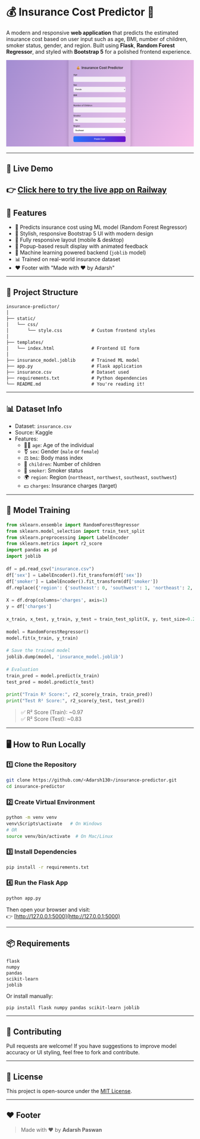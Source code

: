 # 💰 Insurance Cost Predictor 🧾

A modern and responsive **web application** that predicts the estimated insurance cost based on user input such as age, BMI, number of children, smoker status, gender, and region. Built using **Flask**, **Random Forest Regressor**, and styled with **Bootstrap 5** for a polished frontend experience.

![App Preview](preview.png)

---
## 🚀 Live Demo

👉 [Click here to try the live app on Railway](https://insurance-prediction.up.railway.app/)
---

## 🚀 Features

- 🔮 Predicts insurance cost using ML model (Random Forest Regressor)
- 🌟 Stylish, responsive Bootstrap 5 UI with modern design
- 📱 Fully responsive layout (mobile & desktop)
- 💬 Popup-based result display with animated feedback
- 🧠 Machine learning powered backend (`joblib` model)
- 📊 Trained on real-world insurance dataset
- ❤️ Footer with "Made with ❤️ by Adarsh"

---

## 📁 Project Structure

```
insurance-predictor/
│
├── static/
│   └── css/
│       └── style.css           # Custom frontend styles
│
├── templates/
│   └── index.html              # Frontend UI form
│
├── insurance_model.joblib      # Trained ML model
├── app.py                      # Flask application
├── insurance.csv               # Dataset used
├── requirements.txt            # Python dependencies
└── README.md                   # You're reading it!
```

---

## 📊 Dataset Info

- Dataset: `insurance.csv`
- Source: Kaggle
- Features:
  - 👨‍🦳 `age`: Age of the individual
  - ⚧️ `sex`: Gender (`male` or `female`)
  - ⚖️ `bmi`: Body mass index
  - 👶 `children`: Number of children
  - 🚬 `smoker`: Smoker status
  - 🌍 `region`: Region (`northeast`, `northwest`, `southeast`, `southwest`)
  - 💵 `charges`: Insurance charges (target)

---

## 🧠 Model Training

```python
from sklearn.ensemble import RandomForestRegressor
from sklearn.model_selection import train_test_split
from sklearn.preprocessing import LabelEncoder
from sklearn.metrics import r2_score
import pandas as pd
import joblib

df = pd.read_csv("insurance.csv")
df['sex'] = LabelEncoder().fit_transform(df['sex'])
df['smoker'] = LabelEncoder().fit_transform(df['smoker'])
df.replace({'region': {'southeast': 0, 'southwest': 1, 'northeast': 2, 'northwest': 3}}, inplace=True)

X = df.drop(columns='charges', axis=1)
y = df['charges']

x_train, x_test, y_train, y_test = train_test_split(X, y, test_size=0.2, random_state=2)

model = RandomForestRegressor()
model.fit(x_train, y_train)

# Save the trained model
joblib.dump(model, 'insurance_model.joblib')

# Evaluation
train_pred = model.predict(x_train)
test_pred = model.predict(x_test)

print("Train R² Score:", r2_score(y_train, train_pred))
print("Test R² Score:", r2_score(y_test, test_pred))
```

> ✅ R² Score (Train): ~0.97  
> ✅ R² Score (Test): ~0.83

---

## 🖥️ How to Run Locally

### 1️⃣ Clone the Repository

```bash
git clone https://github.com/<Adarsh130>/insurance-predictor.git
cd insurance-predictor
```

### 2️⃣ Create Virtual Environment

```bash
python -m venv venv
venv\Scripts\activate   # On Windows
# OR
source venv/bin/activate  # On Mac/Linux
```

### 3️⃣ Install Dependencies

```bash
pip install -r requirements.txt
```

### 4️⃣ Run the Flask App

```bash
python app.py
```

Then open your browser and visit:  
👉 [http://127.0.0.1:5000](http://127.0.0.1:5000)

---

## 📦 Requirements

```
flask
numpy
pandas
scikit-learn
joblib
```

Or install manually:
```bash
pip install flask numpy pandas scikit-learn joblib
```


---

## 🙌 Contributing

Pull requests are welcome! If you have suggestions to improve model accuracy or UI styling, feel free to fork and contribute.

---

## 📄 License

This project is open-source under the [MIT License](LICENSE).

---

## ❤️ Footer

> Made with ❤️ by **Adarsh Paswan**

